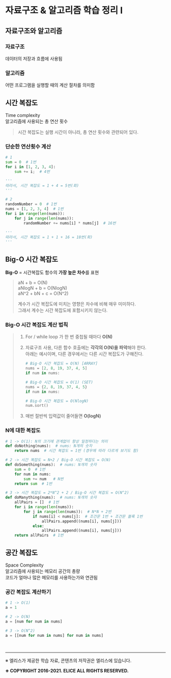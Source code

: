 # 자료구조 & 알고리즘 학습 정리 I

## 자료구조와 알고리즘

### 자료구조

데이터의 저장과 흐름에 사용됨

### 알고리즘

어떤 프로그램을 실행할 때의 계산 절차를 의미함

## 시간 복잡도

Time complexity <br>알고리즘에 사용되는 총 연산 횟수 <br>

> 시간 복잡도는 실행 시간이 아니라, 총 연산 횟수와 관련되어 있다.

### 단순한 연산횟수 계산

```python
# 1
sum = 0  # 1번
for i in [1, 2, 3, 4]:
	sum += i;  # 4번

'''
따라서, 시간 복잡도 = 1 + 4 = 5번(회)
'''

# 2
randomNumber = 0  # 1번
nums = [1, 2, 3, 4]  # 1번
for i in range(len(nums)):
    for j in range(len(nums)):
        randomNumber += nums[i] * nums[j]  # 16번
        
'''
따라서, 시간 복잡도 = 1 + 1 + 16 = 18번(회)
'''
```

## Big-O 시간 복잡도

**Big-O** = 시간복잡도 함수의 **가장 높은 차수**를 표현

>aN + b = O(N) <br>aNlogN + b = O(NlogN) <br>aN^2 + bN + c = O(N^2)
>
>계수가 시간 복잡도에 미치는 영향은 차수에 비해 매우 미미하다. <br>그래서 계수는 시간 복잡도에 포함시키지 않는다. 

### Big-O 시간 복잡도 계산 법칙

> 1. For / while loop 가 한 번 중첩될 때마다 **O(N)**
>
> 2. 자료구조 사용, 다른 함수 호출에는 **각각의 O(N)을 파악**해야 한다. <br>아래는 예시이며, 다른 경우에서는 다른 시간 복잡도가 구해진다.
>
>    ```python
>    # Big-O 시간 복잡도 = O(N) [ARRAY]
>    nums = [2, 8, 19, 37, 4, 5]
>    if num in nums:
>    ```
>
>    ```python
>    # Big-O 시간 복잡도 = O(1) (SET)
>    nums = {2, 8, 19, 37, 4, 5}
>    if num in nums:
>    ```
>
>    ```python
>    # Big-O 시간 복잡도 = O(NlogN)
>    num.sort()
>    ```
>
> 3. 매번 절반씩 입력값이 줄어들면 **O(logN)**



### N에 대한 복잡도

```python
# 1 -> O(1): N의 크기에 관계없이 항상 일정하다는 의미
def doNothing(nums):  # nums: N개의 숫자
	return nums  # 시간 복잡도 = 1번 (경우에 따라 다르게 보기도 함)

# 2 -> 시간 복잡도 = N+2 / Big-O 시간 복잡도 = O(N)
def doSomething(nums):  # nums: N개의 숫자
    sum = 0  # 1번
    for num in nums:
        sum += num   # N번
    return sum  # 1번

# 3 -> 시간 복잡도 = 2*N^2 + 2 / Big-O 시간 복잡도 = O(N^2)
def doManything(nums):  # nums: N개의 숫자
    allPairs = []  # 1번
    for i in range(len(nums)):
        for j in range(len(nums)):  # N*N + 2번
			if nums[i] < nums[j]:  # 조건문 1번 + 조건문 블록 1번
                allPairs.append((nums[i], nums[j]))
            else:
                allPairs.append((nums[i], nums[j]))
	return allPairs  # 1번
```

## 공간 복잡도

Space Complexity<br>알고리즘에 사용되는 메모리 공간의 총량 <br>코드가 얼마나 많은 메모리를 사용하는가와 연관됨

### 공간 복잡도 계산하기

```python
# 1 -> O(1)
a = 1

# 2 -> O(N)
a = [num for num in nums]

# 3 -> O(N^2)
a = [[num for num in nums] for num in nums]
```


<br/>

---

※ 엘리스가 제공한 학습 자료, 콘텐츠의 저작권은 엘리스에 있습니다. <br>

**※ COPYRIGHT 2016-2021. ELICE ALL RIGHTS RESERVED.**